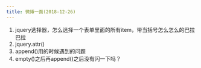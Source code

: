 ```yaml
---
title: 微博一面(2018-12-26)
---
```

1. jquery选择器，怎么选择一个表单里面的所有item，带当括号怎么怎么的巴拉巴拉
2. jquery.attr()
3. append()用的时候遇到的问题
4. empty()之后再append()之后没有闪一下吗？